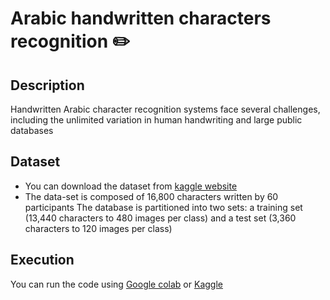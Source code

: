 # Arabic handwritten characters recognition ✏️
## Description 
Handwritten Arabic character recognition systems face several challenges, including the unlimited variation in human handwriting and large public databases
## Dataset
* You can download the dataset from [ kaggle website ](https://www.kaggle.com/mloey1/ahcd1)
* The data-set is composed of 16,800 characters written by 60 participants
The database is partitioned into two sets: a training set (13,440 characters to 480 images per class) and a test set (3,360 characters to 120 images per class)
## Execution
You can run the code using [Google colab](https://colab.research.google.com/) or [Kaggle](https://www.kaggle.com/code)

